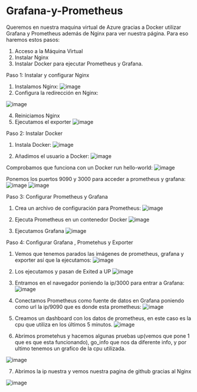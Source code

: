 # Grafana-y-Prometheus

Queremos en nuestra maquina virtual de Azure gracias a Docker utilizar Grafana y Prometheus además de Nginx para ver nuestra página. Para eso haremos estos pasos:
1.	Acceso a la Máquina Virtual
2.	Instalar Nginx
3.	Instalar Docker para ejecutar Prometheus y Grafana.


Paso 1: Instalar y configurar Nginx
1.	Instalamos Nginx:
 ![image](https://github.com/fmartingv/Grafana-y-Prometheus/assets/120713266/6f6631af-289a-4cfd-97c6-f27b9bd669c7)
2.	Configura la redirección en Nginx:
   
![image](https://github.com/fmartingv/Grafana-y-Prometheus/assets/120713266/fc570e40-9341-4ee4-a528-fdd0a3118632)

4.	Reiniciamos Nginx
5.	Ejecutamos el exporter 
![image](https://github.com/fmartingv/Grafana-y-Prometheus/assets/120713266/3be6a6e8-1d4a-485a-a044-bc990a2478ff)


Paso 2: Instalar Docker
1.	Instala Docker:
 ![image](https://github.com/fmartingv/Grafana-y-Prometheus/assets/120713266/f10d61bf-7d80-4b7c-b6b5-33cf5950d3b6)

2.	Añadimos el usuario a Docker:
 ![image](https://github.com/fmartingv/Grafana-y-Prometheus/assets/120713266/fe957af8-41bb-4a93-b2a8-f6770c948202)

Comprobamos que funciona con un Docker run hello-world:
 ![image](https://github.com/fmartingv/Grafana-y-Prometheus/assets/120713266/e60110ec-a2c6-413a-b3a7-a73775be1363)

Ponemos los puertos 9090 y 3000 para acceder a prometheus y grafana:
![image](https://github.com/fmartingv/Grafana-y-Prometheus/assets/120713266/a86e99b0-075b-4d6c-8f1d-e1ec32177b7e)
![image](https://github.com/fmartingv/Grafana-y-Prometheus/assets/120713266/2814bdeb-b27d-45c7-ac6d-89d2f5af81b0)



Paso 3: Configurar Prometheus y Grafana
1.	Crea un archivo de configuración para Prometheus:
 ![image](https://github.com/fmartingv/Grafana-y-Prometheus/assets/120713266/88b9ca67-7e8d-4bf1-b145-ea623bb2795a)


2.	Ejecuta Prometheus en un contenedor Docker
![image](https://github.com/fmartingv/Grafana-y-Prometheus/assets/120713266/860bc0c5-8e82-4d82-815f-eeb0e8057d0d)


3.	Ejecutamos Grafana
![image](https://github.com/fmartingv/Grafana-y-Prometheus/assets/120713266/39801a32-1fb5-4647-a0b3-145c66cd9551)


Paso 4: Configurar Grafana , Prometehus y Exporter
1.	Vemos que tenemos parados las imágenes de prometheus, grafana y exporter así que la ejecutamos:
 ![image](https://github.com/fmartingv/Grafana-y-Prometheus/assets/120713266/b69189a5-9719-455d-bd42-f17688d30d87)


2.	Los ejecutamos y pasan de Exited a UP
 ![image](https://github.com/fmartingv/Grafana-y-Prometheus/assets/120713266/6e897b4b-8dab-4336-99f4-3baad1aab70f)


3.	Entramos en el navegador poniendo la ip/3000 para entrar a Grafana:
 ![image](https://github.com/fmartingv/Grafana-y-Prometheus/assets/120713266/5c25a561-7cc4-48b8-830b-f268e3149d78)


4.	Conectamos Prometheus como fuente de datos en Grafana poniendo como url la ip/9090 que es donde esta prometheus:
 ![image](https://github.com/fmartingv/Grafana-y-Prometheus/assets/120713266/08343b69-dd1a-4e39-911b-6ac408956861)

5.	Creamos un dashboard con los datos de prometheus, en este caso es la cpu que utiliza en los últimos 5 minutos.
 ![image](https://github.com/fmartingv/Grafana-y-Prometheus/assets/120713266/718dd9bd-254a-488f-9a65-831c3d315c36)

6.	Abrimos prometehus y hacemos algunas pruebas up(vemos que pone 1 que es que esta funcionando), go_info que nos da diferente info, y por ultimo tenemos un grafico de la cpu utilizada.
 
![image](https://github.com/fmartingv/Grafana-y-Prometheus/assets/120713266/22018fc4-6e10-4c46-b8b2-9856e1a33e54)



7.	Abrimos la ip nuestra y vemos nuestra pagina de github gracias al Nginx

![image](https://github.com/fmartingv/Grafana-y-Prometheus/assets/120713266/de672ff1-8d6a-4aef-9e45-c27127bbe656)
